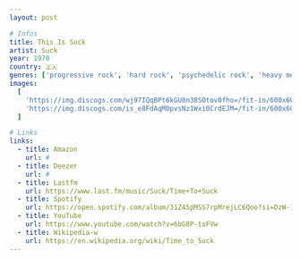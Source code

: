 ```yaml
---
layout: post

# Infos
title: This Is Suck
artist: Suck
year: 1970
country: 🇿🇦
genres: ['progressive rock', 'hard rock', 'psychedelic rock', 'heavy metal']
images:
  [
    'https://img.discogs.com/wj97IQqBPt6kGU8n38SOtov0fho=/fit-in/600x600/filters:strip_icc():format(jpeg):mode_rgb():quality(90)/discogs-images/R-14406865-1573901894-8787.jpeg.jpg',
    'https://img.discogs.com/is_e8FdAqM0pvsNz1Wxi0CrdEJM=/fit-in/600x600/filters:strip_icc():format(jpeg):mode_rgb():quality(90)/discogs-images/R-14406865-1573903911-7281.png.jpg',
  ]

# Links
links:
  - title: Amazon
    url: #
  - title: Deezer
    url: #
  - title: Lastfm
    url: https://www.last.fm/music/Suck/Time+To+Suck
  - title: Spotify
    url: https://open.spotify.com/album/31Z45pMSS7rpMrejLC6Qoo?si=DzW-1m3rQMKIo7TJ66USFg
  - title: YouTube
    url: https://www.youtube.com/watch?v=6bG8P-tsFVw
  - title: Wikipedia-w
    url: https://en.wikipedia.org/wiki/Time_to_Suck
---
```

